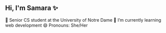 ## Hi, I'm Samara ✨

<!--
**sjacobo3/sjacobo3** is a ✨ _special_ ✨ repository because its `README.md` (this file) appears on your GitHub profile.

Here are some ideas to get you started:

- 🔭 I’m currently working on ...
- 👯 I’m looking to collaborate on ...
- 🤔 I’m looking for help with ...
- 💬 Ask me about ...
- 📫 How to reach me: ...
- ⚡ Fun fact: ...
-->
🧠 Senior CS student at the University of Notre Dame
🌱 I’m currently learning web development
😄 Pronouns: She/Her
